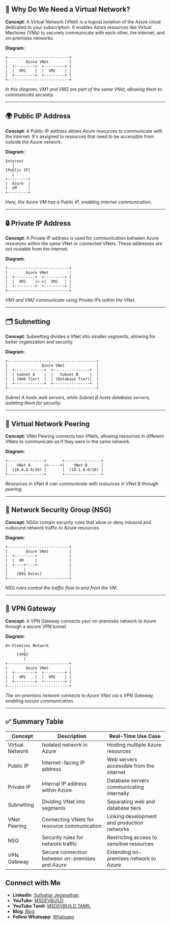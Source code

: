 ## 🧩 Why Do We Need a Virtual Network?

**Concept**: A Virtual Network (VNet) is a logical isolation of the Azure cloud dedicated to your subscription. It enables Azure resources like Virtual Machines (VMs) to securely communicate with each other, the internet, and on-premises networks.

**Diagram**:

```
+---------------------------+
|        Azure VNet         |
|  +---------+  +---------+ |
|  |  VM1    |  |  VM2    | |
|  +---------+  +---------+ |
+---------------------------+
```

*In this diagram, VM1 and VM2 are part of the same VNet, allowing them to communicate securely.*

---

## 🌍 Public IP Address

**Concept**: A Public IP address allows Azure resources to communicate with the internet. It's assigned to resources that need to be accessible from outside the Azure network.

**Diagram**:

```
Internet
   |
[Public IP]
   |
+---------+
|  Azure  |
|  VM     |
+---------+
```

*Here, the Azure VM has a Public IP, enabling internet communication.*

---

## 🔒 Private IP Address

**Concept**: A Private IP address is used for communication between Azure resources within the same VNet or connected VNets. These addresses are not routable from the internet.

**Diagram**:

```
+---------------------------+
|        Azure VNet         |
|  +---------+  +---------+ |
|  |  VM1    |<->|  VM2   | |
|  +---------+  +---------+ |
+---------------------------+
```

*VM1 and VM2 communicate using Private IPs within the VNet.*

---

## 🗂️ Subnetting

**Concept**: Subnetting divides a VNet into smaller segments, allowing for better organization and security.

**Diagram**:

```
+---------------------------------------+
|               Azure VNet              |
|  +-------------+  +----------------+  |
|  | Subnet A    |  |   Subnet B     |  |
|  | (Web Tier)  |  | (Database Tier)|  |
|  +-------------+  +----------------+  |
+---------------------------------------+
```

*Subnet A hosts web servers, while Subnet B hosts database servers, isolating them for security.*

---

## 🔗 Virtual Network Peering

**Concept**: VNet Peering connects two VNets, allowing resources in different VNets to communicate as if they were in the same network.

**Diagram**:

```
+----------------+       +----------------+
|    VNet A      |<----->|    VNet B      |
|  (10.0.0.0/16) |       |  (10.1.0.0/16) |
+----------------+       +----------------+
```

*Resources in VNet A can communicate with resources in VNet B through peering.*

---

## 🔐 Network Security Group (NSG)

**Concept**: NSGs contain security rules that allow or deny inbound and outbound network traffic to Azure resources.

**Diagram**:

```
+---------------------------+
|        Azure VNet         |
|  +---------+              |
|  |  VM     |              |
|  +----+----+              |
|       |                   |
|    [NSG Rules]            |
+---------------------------+
```

*NSG rules control the traffic flow to and from the VM.*

---

## 🌉 VPN Gateway

**Concept**: A VPN Gateway connects your on-premises network to Azure through a secure VPN tunnel.

**Diagram**:

```
On-Premises Network
        |
     [VPN]
        |
+---------------------------+
|        Azure VNet         |
|  +---------+  +---------+ |
|  |  VM1    |  |  VM2    | |
|  +---------+  +---------+ |
+---------------------------+
```

*The on-premises network connects to Azure VNet via a VPN Gateway, enabling secure communication.*

---

## ✅ Summary Table

| Concept         | Description                                     | Real-Time Use Case                          |
| --------------- | ----------------------------------------------- | ------------------------------------------- |
| Virtual Network | Isolated network in Azure                       | Hosting multiple Azure resources            |
| Public IP       | Internet-facing IP address                      | Web servers accessible from the internet    |
| Private IP      | Internal IP address within Azure                | Database servers communicating internally   |
| Subnetting      | Dividing VNet into segments                     | Separating web and database tiers           |
| VNet Peering    | Connecting VNets for resource communication     | Linking development and production networks |
| NSG             | Security rules for network traffic              | Restricting access to sensitive resources   |
| VPN Gateway     | Secure connection between on-premises and Azure | Extending on-premises network to Azure      |

## Connect with Me
- **LinkedIn**: [Suthahar Jeganathan](https://www.linkedin.com/in/jssuthahar/)
- **YouTube**: [MSDEVBUILD](https://www.youtube.com/@MSDEVBUILD)
- **YouTube Tamil**: [MSDEVBUILD TAMIL](https://www.youtube.com/@MSDEVBUILDTamil)
- **Blog**: [Blog](https://www.msdevbuild.com/)
- **Follow Whatsapp**: [Whatsapp](https://www.whatsapp.com/channel/0029Va5j2rHEFeXcTlUhQB0J)

